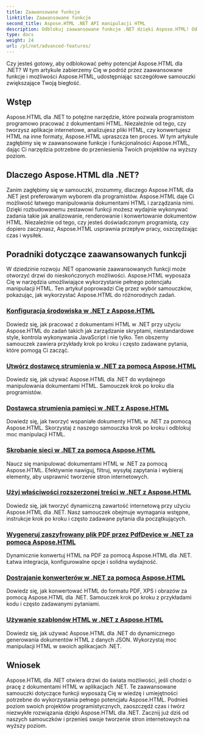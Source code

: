 ```yaml
---
title: Zaawansowane funkcje
linktitle: Zaawansowane funkcje
second_title: Aspose.HTML .NET API manipulacji HTML
description: Odblokuj zaawansowane funkcje .NET dzięki Aspose.HTML! Od konfiguracji środowiska po skrobanie sieci — zapoznaj się z obszernymi samouczkami dotyczącymi wydajnego tworzenia stron internetowych.
type: docs
weight: 24
url: /pl/net/advanced-features/
---
```


Czy jesteś gotowy, aby odblokować pełny potencjał Aspose.HTML dla .NET? W tym artykule zabierzemy Cię w podróż przez zaawansowane funkcje i możliwości Aspose.HTML, udostępniając szczegółowe samouczki zwiększające Twoją biegłość.

## Wstęp

Aspose.HTML dla .NET to potężne narzędzie, które pozwala programistom programowo pracować z dokumentami HTML. Niezależnie od tego, czy tworzysz aplikacje internetowe, analizujesz pliki HTML, czy konwertujesz HTML na inne formaty, Aspose.HTML upraszcza ten proces. W tym artykule zagłębimy się w zaawansowane funkcje i funkcjonalności Aspose.HTML, dając Ci narzędzia potrzebne do przeniesienia Twoich projektów na wyższy poziom.

## Dlaczego Aspose.HTML dla .NET?

Zanim zagłębimy się w samouczki, zrozummy, dlaczego Aspose.HTML dla .NET jest preferowanym wyborem dla programistów. Aspose.HTML daje Ci możliwość łatwego manipulowania dokumentami HTML i zarządzania nimi. Dzięki rozbudowanemu zestawowi funkcji możesz wydajnie wykonywać zadania takie jak analizowanie, renderowanie i konwertowanie dokumentów HTML. Niezależnie od tego, czy jesteś doświadczonym programistą, czy dopiero zaczynasz, Aspose.HTML usprawnia przepływ pracy, oszczędzając czas i wysiłek.

## Poradniki dotyczące zaawansowanych funkcji
W dziedzinie rozwoju .NET opanowanie zaawansowanych funkcji może otworzyć drzwi do nieskończonych możliwości. Aspose.HTML wyposaża Cię w narzędzia umożliwiające wykorzystanie pełnego potencjału manipulacji HTML. Ten artykuł poprowadzi Cię przez wybór samouczków, pokazując, jak wykorzystać Aspose.HTML do różnorodnych zadań.
### [Konfiguracja środowiska w .NET z Aspose.HTML](./environment-configuration/)
Dowiedz się, jak pracować z dokumentami HTML w .NET przy użyciu Aspose.HTML do zadań takich jak zarządzanie skryptami, niestandardowe style, kontrola wykonywania JavaScript i nie tylko. Ten obszerny samouczek zawiera przykłady krok po kroku i często zadawane pytania, które pomogą Ci zacząć.
### [Utwórz dostawcę strumienia w .NET za pomocą Aspose.HTML](./create-stream-provider/)
Dowiedz się, jak używać Aspose.HTML dla .NET do wydajnego manipulowania dokumentami HTML. Samouczek krok po kroku dla programistów.
### [Dostawca strumienia pamięci w .NET z Aspose.HTML](./memory-stream-provider/)
Dowiedz się, jak tworzyć wspaniałe dokumenty HTML w .NET za pomocą Aspose.HTML. Skorzystaj z naszego samouczka krok po kroku i odblokuj moc manipulacji HTML.
### [Skrobanie sieci w .NET za pomocą Aspose.HTML](./web-scraping/)
Naucz się manipulować dokumentami HTML w .NET za pomocą Aspose.HTML. Efektywnie nawiguj, filtruj, wysyłaj zapytania i wybieraj elementy, aby usprawnić tworzenie stron internetowych.
### [Użyj właściwości rozszerzonej treści w .NET z Aspose.HTML](./use-extended-content-property/)
Dowiedz się, jak tworzyć dynamiczną zawartość internetową przy użyciu Aspose.HTML dla .NET. Nasz samouczek obejmuje wymagania wstępne, instrukcje krok po kroku i często zadawane pytania dla początkujących.
### [Wygeneruj zaszyfrowany plik PDF przez PdfDevice w .NET za pomocą Aspose.HTML](./generate-encrypted-pdf-by-pdfdevice/)
Dynamicznie konwertuj HTML na PDF za pomocą Aspose.HTML dla .NET. Łatwa integracja, konfigurowalne opcje i solidna wydajność.
### [Dostrajanie konwerterów w .NET za pomocą Aspose.HTML](./fine-tuning-converters/)
Dowiedz się, jak konwertować HTML do formatu PDF, XPS i obrazów za pomocą Aspose.HTML dla .NET. Samouczek krok po kroku z przykładami kodu i często zadawanymi pytaniami.
### [Używanie szablonów HTML w .NET z Aspose.HTML](./using-html-templates/)
Dowiedz się, jak używać Aspose.HTML dla .NET do dynamicznego generowania dokumentów HTML z danych JSON. Wykorzystaj moc manipulacji HTML w swoich aplikacjach .NET.


## Wniosek

Aspose.HTML dla .NET otwiera drzwi do świata możliwości, jeśli chodzi o pracę z dokumentami HTML w aplikacjach .NET. Te zaawansowane samouczki dotyczące funkcji wyposażą Cię w wiedzę i umiejętności potrzebne do wykorzystania pełnego potencjału Aspose.HTML. Podnieś poziom swoich projektów programistycznych, zaoszczędź czas i twórz niezwykłe rozwiązania dzięki Aspose.HTML dla .NET. Zacznij już dziś od naszych samouczków i przenieś swoje tworzenie stron internetowych na wyższy poziom.